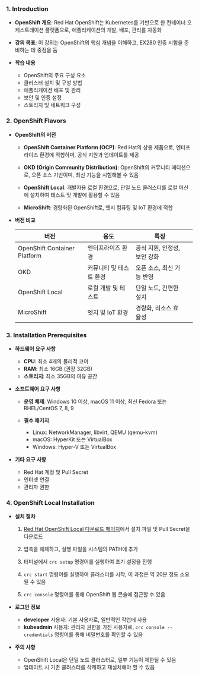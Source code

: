 ### 1. Introduction

* **OpenShift 개요**: Red Hat OpenShift는 Kubernetes를 기반으로 한 컨테이너 오케스트레이션 플랫폼으로, 애플리케이션의 개발, 배포, 관리를 자동화

* **강의 목표**: 이 강의는 OpenShift의 핵심 개념을 이해하고, EX280 인증 시험을 준비하는 데 중점을 둠

* **학습 내용**

  * OpenShift의 주요 구성 요소
  * 클러스터 설치 및 구성 방법
  * 애플리케이션 배포 및 관리
  * 보안 및 인증 설정
  * 스토리지 및 네트워크 구성

### 2. OpenShift Flavors

* **OpenShift의 버전**

  * **OpenShift Container Platform (OCP)**: Red Hat의 상용 제품으로, 엔터프라이즈 환경에 적합하며, 공식 지원과 업데이트를 제공

  * **OKD (Origin Community Distribution)**: OpenShift의 커뮤니티 에디션으로, 오픈 소스 기반이며, 최신 기능을 시험해볼 수 있음

  * **OpenShift Local**: 개발자용 로컬 환경으로, 단일 노드 클러스터를 로컬 머신에 설치하여 테스트 및 개발에 활용할 수 있음

  * **MicroShift**: 경량화된 OpenShift로, 엣지 컴퓨팅 및 IoT 환경에 적합

* **버전 비교**

  | 버전                           | 용도            | 특징                |               |
  | ---------------------------- | ------------- | ----------------- | ------------- |
  | OpenShift Container Platform | 엔터프라이즈 환경     | 공식 지원, 안정성, 보안 강화 |               |
  | OKD                          | 커뮤니티 및 테스트 환경 | 오픈 소스, 최신 기능 반영   |               |
  | OpenShift Local              | 로컬 개발 및 테스트   | 단일 노드, 간편한 설치     |               |
  | MicroShift                   | 엣지 및 IoT 환경   | 경량화, 리소스 효율성      | 

### 3. Installation Prerequisites

* **하드웨어 요구 사항**

  * **CPU**: 최소 4개의 물리적 코어
  * **RAM**: 최소 16GB (권장 32GB)
  * **스토리지**: 최소 35GB의 여유 공간

* **소프트웨어 요구 사항**

  * **운영 체제**: Windows 10 이상, macOS 11 이상, 최신 Fedora 또는 RHEL/CentOS 7, 8, 9
  * **필수 패키지**

    * Linux: NetworkManager, libvirt, QEMU (qemu-kvm)
    * macOS: HyperKit 또는 VirtualBox
    * Windows: Hyper-V 또는 VirtualBox

* **기타 요구 사항**

  * Red Hat 계정 및 Pull Secret
  * 인터넷 연결
  * 관리자 권한

### 4. OpenShift Local Installation

* **설치 절차**

  1. [Red Hat OpenShift Local 다운로드 페이지](https://console.redhat.com/openshift/create/local)에서 설치 파일 및 Pull Secret을 다운로드

  2. 압축을 해제하고, 실행 파일을 시스템의 PATH에 추가

  3. 터미널에서 `crc setup` 명령어를 실행하여 초기 설정을 진행

  4. `crc start` 명령어를 실행하여 클러스터를 시작, 이 과정은 약 20분 정도 소요될 수 있음

  5. `crc console` 명령어를 통해 OpenShift 웹 콘솔에 접근할 수 있음

* **로그인 정보**

  * **developer** 사용자: 기본 사용자로, 일반적인 작업에 사용
  * **kubeadmin** 사용자: 관리자 권한을 가진 사용자로, `crc console --credentials` 명령어를 통해 비밀번호를 확인할 수 있음

* **주의 사항**

  * OpenShift Local은 단일 노드 클러스터로, 일부 기능이 제한될 수 있음
  * 업데이트 시 기존 클러스터를 삭제하고 재설치해야 할 수 있음